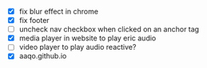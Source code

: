 - [x] fix blur effect in chrome
- [x] fix footer
- [ ] uncheck nav checkbox when clicked on an anchor tag
- [x] media player in website to play eric audio
- [ ] video player to play audio reactive?
- [x] aaqo.github.io
